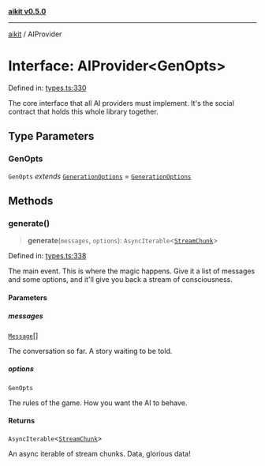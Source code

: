 [**aikit v0.5.0**](../README.md)

---

[aikit](../README.md) / AIProvider

# Interface: AIProvider\<GenOpts\>

Defined in: [types.ts:330](https://github.com/chinmaymk/aikit/blob/main/src/types.ts#L330)

The core interface that all AI providers must implement.
It's the social contract that holds this whole library together.

## Type Parameters

### GenOpts

`GenOpts` _extends_ [`GenerationOptions`](GenerationOptions.md) = [`GenerationOptions`](GenerationOptions.md)

## Methods

### generate()

> **generate**(`messages`, `options`): `AsyncIterable`\<[`StreamChunk`](StreamChunk.md)\>

Defined in: [types.ts:338](https://github.com/chinmaymk/aikit/blob/main/src/types.ts#L338)

The main event. This is where the magic happens.
Give it a list of messages and some options, and it'll give you back a stream of consciousness.

#### Parameters

##### messages

[`Message`](Message.md)[]

The conversation so far. A story waiting to be told.

##### options

`GenOpts`

The rules of the game. How you want the AI to behave.

#### Returns

`AsyncIterable`\<[`StreamChunk`](StreamChunk.md)\>

An async iterable of stream chunks. Data, glorious data!
